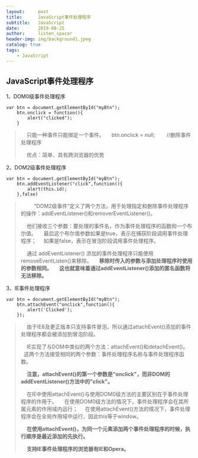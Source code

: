 ```yaml
---
layout:     post
title:      JavaScript事件处理程序
subtitle:   JavaScript
date:       2019-08-25
author:     listen_spacer
header-img: img/background1.jpeg
catalog: true
tags:
    - JavaScript
---
```

## JavaScript事件处理程序
1、DOM0级事件处理程序
```
var btn = document.getElementById("myBtn");
    btn.onclick = function(){
        alert("clicked");
    }  
```
>
>    只能一种事件只能绑定一个事件。
>    btn.onclick = null;        //删除事件处理程序
>
>    优点：简单、具有跨浏览器的优势

2、DOM2级事件处理程序
```
var btn = document.getElementById("myBtn");
    btn.addEventListener("click",function(){
        alert(this.id);
    },false)
```
>    
>    “DOM2级事件”定义了两个方法，用于处理指定和删除事件处理程序的操作：addEventListener()和removerEventListener()。
>
>    他们接收三个参数：要处理的事件名，作为事件处理程序的函数和一个布尔值。
>    最后这个布尔值参数如果是true，表示在捕获阶段调用事件处理程序；
>    如果是false，表示在冒泡阶段调用事件处理程序。
>
>    通过 addEventListener() 添加的事件处理程序只能使用removeEventListen()来移除。
>    **移除时传入的参数与添加处理程序时使用的参数相同。**
>    **这也就意味着通过addEventListener()添加的匿名函数将无法移除。**

3、IE事件处理程序
```
var btn = document.getElementById("myBtn");
    btn.attachEvent("onclick",function(){
        alert('Clicked');
    });
```
>
>    由于IE8及更正版本只支持事件冒泡，所以通过attachEvent()添加的事件处理程序都会被添加到冒泡阶段。
>
>    IE实现了与DOM中类似的两个方法：attachEvent()和detachEvent()。
>    这两个方法接受相同的两个参数：事件处理程序名称与事件处理程序函数。
>
>    **注意，attachEvent()的第一个参数是"onclick"，而非DOM的addEventListener()方法中的"click"。**
>
>    在IE中使用attachEvent()与使用DOM0级方法的主要区别在于事件处理程序的作用于。
>    在使用DOM0级方法的情况下，事件处理程序会在其所属元素的作用域内运行；
>    在使用attachEvent()方法的情况下，事件处理程序会在全局作用域中运行，因此this等于window。
>
>    **在使用attachEvent()，为同一个元素添加两个事件处理程序的时候，执行顺序是最近添加的先执行。**
>
>    **支持IE事件处理程序的浏览器有IE和Opera。**